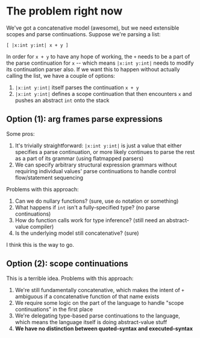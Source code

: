 # The problem right now
We've got a concatenative model (awesome), but we need extensible scopes and
parse continuations. Suppose we're parsing a list:

```
[ |x:int y:int| x + y ]
```

In order for `x + y` to have any hope of working, the `+` needs to be a part of
the parse continuation for `x` -- which means `|x:int y:int|` needs to modify
its continuation parser also. If we want this to happen without actually calling
the list, we have a couple of options:

1. `|x:int y:int|` itself parses the continuation `x + y`
2. `|x:int y:int|` defines a scope continuation that then encounters `x` and
   pushes an abstract `int` onto the stack

## Option (1): arg frames parse expressions
Some pros:

1. It's trivially straightforward: `|x:int y:int|` is just a value that either
   specifies a parse continuation, or more likely continues to parse the rest as
   a part of its grammar (using flatmapped parsers)
2. We can specify arbitrary structural expression grammars without requiring
   individual values' parse continuations to handle control flow/statement
   sequencing

Problems with this approach:

1. Can we do nullary functions? (sure, use `do` notation or something)
2. What happens if `int` isn't a fully-specified type? (no parse continuations)
3. How do function calls work for type inference? (still need an abstract-value
   compiler)
4. Is the underlying model still concatenative? (sure)

I think this is the way to go.

## Option (2): scope continuations
This is a terrible idea. Problems with this approach:

1. We're still fundamentally concatenative, which makes the intent of `+`
   ambiguous if a concatenative function of that name exists
2. We require some logic on the part of the language to handle "scope
   continuations" in the first place
3. We're delegating type-based parse continuations to the language, which means
   the language itself is doing abstract-value stuff
4. **We have no distinction between quoted-syntax and executed-syntax**
